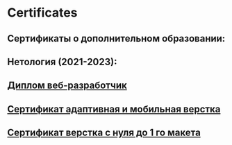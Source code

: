 # Сertificates
## Сертификаты о дополнительном образовании:

## Нетология (2021-2023):
## [Диплом веб-разработчик](https://github.com/Svetlana-Kutyeva1974/certificates/blob/main/certificate%20-diplom.pdf)
## [Сертификат адаптивная и мобильная верстка](https://github.com/Svetlana-Kutyeva1974/certificates/blob/main/certificate%20адаптивная%20и%20мобильная%20верстка.pdf)
## [Сертификат верстка с нуля до 1 го макета](https://github.com/Svetlana-Kutyeva1974/certificates/blob/main/certificate%20html%20%20с%20нуля%20до%20первого%20макета.pdf)
